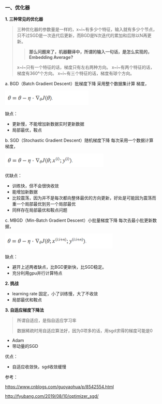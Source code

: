### 一、优化器

**1. 三种常见的优化器**

> 三种优化器的参数量是一样的，x~i~有多少个特征，输入就有多少个节点，只不过SGD是一次迭代后更新，而BGD是N次迭代的累加和后除以N再更新。
>
> > **那么问题来了，机器翻译中，所谓的输入一句话，是怎么实现的，Embedding Average?**
>
> x~i~只有一个特征的话，梯度只有左右两种方向。
> x~i~有两个特征的话，梯度有360°个方向。
> x~i~有三个特征的话，梯度有球个方向。



a. BGD（Batch Gradient Descent）批梯度下降
采用整个数据集计算 梯度，

![](BGD.png)

缺点：

- 更新慢，不能增加新数据实时更新数据
- 局部最优，鞍点

b. SGD（Stochastic Gradient Descent）随机梯度下降
每次采用一个数据计算梯度，

![](SGD.png)

优缺点：

- 训练快，但不会很快收敛
- 能增加新数据
- 比较震荡，因为并不是每次都向整体最优的方向更新，好处是可能因为震荡而重一个局部最优到另一个局部最优
- 同样存在局部最优和鞍点问题

c. MBGD（Min-Batch Gradient Descent）小批量梯度下降
每次去最小批更新数据，

![](MBGD.png)

缺点：

- 避开上述两者缺点，比BGD更新快，比SGD稳定。
- 充分利用gpu并行计算特点

**2. 挑战**

- learning rate 固定，小了训练慢，大了不收敛
- 局部最优和鞍点

**3. 自适应梯度下降法**

> 所谓自适应，是指自适应学习率
>
> 数据稀疏时用自适应算法好，因为0项多的话，用sgd求得的梯度可能是0

- Adam
- 带动量的SGD

优点：

- 自适应收敛快，sgd收敛缓慢

参考：

https://www.cnblogs.com/guoyaohua/p/8542554.html

http://fyubang.com/2019/08/10/optimizer_sgd/
     
